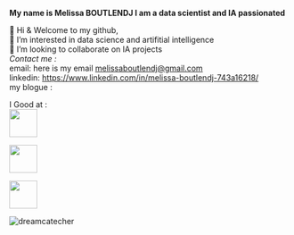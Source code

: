 
**My name is Melissa BOUTLENDJ I am a data scientist and IA passionated**

 👋 Hi & Welcome to my github, <br />
 👀 I’m interested in data science and artifitial intelligence  <br />
 💞️ I’m looking to collaborate on IA projects <br />
 *Contact me :*   <br />
 email: here is my email melissaboutlendj@gmail.com  <br />
 linkedin: https://www.linkedin.com/in/melissa-boutlendj-743a16218/ <br />
 my blogue :  <br />

I Good at : <br />
<a href="#"><img src="https://github.com/onemarc/tech-icons/blob/main/icons/html.svg" width="50"></a>

<a href="#"><img src="https://github.com/onemarc/tech-icons/blob/main/icons/css.svg" width="50"></a>

<a href="#"><img src="https://github.com/onemarc/tech-icons/blob/main/icons/javascript.svg" width="50"></a>

![dreamcatecher](https://github.com/melissamelissa20032003/CERICompiler/assets/109720240/fb19429f-e08f-40e0-a304-a5f22dd60787)
<!---
melissamelissa20032003/melissamelissa20032003 is a ✨ special ✨ repository because its `README.md` (this file) appears on your GitHub profile.
You can click the Preview link to take a look at your changes.
--->
